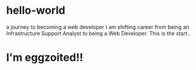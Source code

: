 # hello-world
a journey to becoming a web developer
I am shifting career from being an Infrastructure Support Analyst to being a Web Developer.
This is the start..
<h1> I'm eggzoited!!</h1>
